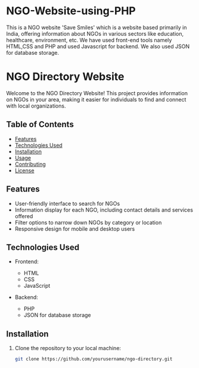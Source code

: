 # NGO-Website-using-PHP
This is a NGO website 'Save Smiles' which is a website based primarily in India, offering information about NGOs in various sectors like education, healthcare, environment, etc. We have used front-end tools namely HTML,CSS and PHP and used Javascript for backend. We also used JSON for database storage.
# NGO Directory Website

Welcome to the NGO Directory Website! This project provides information on NGOs in your area, making it easier for individuals to find and connect with local organizations.

## Table of Contents

- [Features](#features)
- [Technologies Used](#technologies-used)
- [Installation](#installation)
- [Usage](#usage)
- [Contributing](#contributing)
- [License](#license)

## Features

- User-friendly interface to search for NGOs
- Information display for each NGO, including contact details and services offered
- Filter options to narrow down NGOs by category or location
- Responsive design for mobile and desktop users

## Technologies Used

- Frontend:
  - HTML
  - CSS
  - JavaScript

- Backend:
  - PHP
  - JSON for database storage

## Installation

1. Clone the repository to your local machine:
   ```bash
   git clone https://github.com/yourusername/ngo-directory.git
